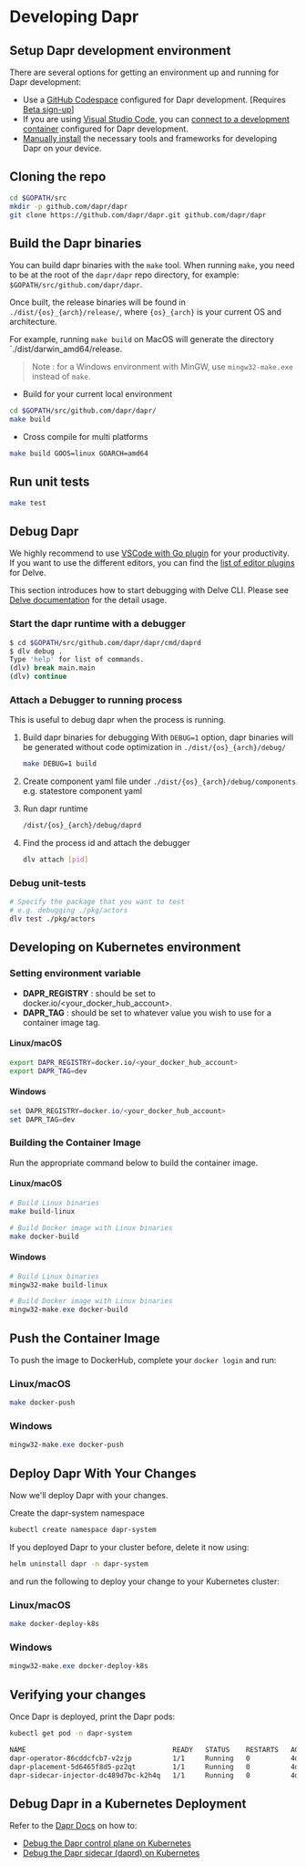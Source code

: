# Developing Dapr

## Setup Dapr development environment

There are several options for getting an environment up and running for Dapr development:

- Use a [GitHub Codespace](https://docs.dapr.io/contributing/codespaces/) configured for Dapr development. \[Requires [Beta sign-up](https://github.com/features/codespaces/signup)\]
- If you are using [Visual Studio Code](https://code.visualstudio.com/), you can [connect to a development container](./setup-dapr-development-using-vscode.md) configured for Dapr development.
- [Manually install](./setup-dapr-development-env.md) the necessary tools and frameworks for developing Dapr on your device.

## Cloning the repo

```bash
cd $GOPATH/src
mkdir -p github.com/dapr/dapr
git clone https://github.com/dapr/dapr.git github.com/dapr/dapr
```

## Build the Dapr binaries

You can build dapr binaries with the `make` tool.
When running `make`, you need to be at the root of the `dapr/dapr` repo directory, for example: `$GOPATH/src/github.com/dapr/dapr`.

Once built, the release binaries will be found in `./dist/{os}_{arch}/release/`, where `{os}_{arch}` is your current OS and architecture.

For example, running `make build` on MacOS will generate the directory `./dist/darwin_amd64/release.

> Note : for a Windows environment with MinGW, use `mingw32-make.exe` instead of `make`.

- Build for your current local environment

```bash
cd $GOPATH/src/github.com/dapr/dapr/
make build
```

- Cross compile for multi platforms

```bash
make build GOOS=linux GOARCH=amd64
```

## Run unit tests

```bash
make test
```

## Debug Dapr

We highly recommend to use [VSCode with Go plugin](https://marketplace.visualstudio.com/items?itemName=ms-vscode.Go) for your productivity. If you want to use the different editors, you can find the [list of editor plugins](https://github.com/go-delve/delve/blob/master/Documentation/EditorIntegration.md) for Delve.

This section introduces how to start debugging with Delve CLI. Please see [Delve documentation](https://github.com/go-delve/delve/tree/master/Documentation) for the detail usage.

### Start the dapr runtime with a debugger

```bash
$ cd $GOPATH/src/github.com/dapr/dapr/cmd/daprd
$ dlv debug .
Type 'help' for list of commands.
(dlv) break main.main
(dlv) continue
```

### Attach a Debugger to running process

This is useful to debug dapr when the process is running.

1. Build dapr binaries for debugging
   With `DEBUG=1` option, dapr binaries will be generated without code optimization in `./dist/{os}_{arch}/debug/`

   ```bash
   make DEBUG=1 build
   ```

2. Create component yaml file under `./dist/{os}_{arch}/debug/components` e.g. statestore component yaml

3. Run dapr runtime

   ```bash
   /dist/{os}_{arch}/debug/daprd
   ```

4. Find the process id and attach the debugger

   ```bash
   dlv attach [pid]
   ```

### Debug unit-tests

```bash
# Specify the package that you want to test
# e.g. debugging ./pkg/actors
dlv test ./pkg/actors
```

## Developing on Kubernetes environment

### Setting environment variable

- **DAPR_REGISTRY** : should be set to docker.io/<your_docker_hub_account>.
- **DAPR_TAG** : should be set to whatever value you wish to use for a container image tag.

#### Linux/macOS

```bash
export DAPR_REGISTRY=docker.io/<your_docker_hub_account>
export DAPR_TAG=dev
```

#### Windows

```powershell
set DAPR_REGISTRY=docker.io/<your_docker_hub_account>
set DAPR_TAG=dev
```

### Building the Container Image

Run the appropriate command below to build the container image.

#### Linux/macOS

```bash
# Build Linux binaries
make build-linux

# Build Docker image with Linux binaries
make docker-build
```

#### Windows

```powershell
# Build Linux binaries
mingw32-make build-linux

# Build Docker image with Linux binaries
mingw32-make.exe docker-build
```

## Push the Container Image

To push the image to DockerHub, complete your `docker login` and run:

### Linux/macOS

```bash
make docker-push
```

### Windows

```powershell
mingw32-make.exe docker-push
```

## Deploy Dapr With Your Changes

Now we'll deploy Dapr with your changes.

Create the dapr-system namespace

```bash
kubectl create namespace dapr-system
```

If you deployed Dapr to your cluster before, delete it now using:

```bash
helm uninstall dapr -n dapr-system
```

and run the following to deploy your change to your Kubernetes cluster:

### Linux/macOS

```bash
make docker-deploy-k8s
```

### Windows

```powershell
mingw32-make.exe docker-deploy-k8s
```

## Verifying your changes

Once Dapr is deployed, print the Dapr pods:

```bash
kubectl get pod -n dapr-system

NAME                                    READY   STATUS    RESTARTS   AGE
dapr-operator-86cddcfcb7-v2zjp          1/1     Running   0          4d3h
dapr-placement-5d6465f8d5-pz2qt         1/1     Running   0          4d3h
dapr-sidecar-injector-dc489d7bc-k2h4q   1/1     Running   0          4d3h
```

## Debug Dapr in a Kubernetes Deployment

Refer to the [Dapr Docs](https://docs.dapr.io/developing-applications/debugging/debug-k8s/) on how to:

- [Debug the Dapr control plane on Kubernetes](https://docs.dapr.io/developing-applications/debugging/debug-k8s/debug-dapr-services/)
- [Debug the Dapr sidecar (daprd) on Kubernetes](https://docs.dapr.io/developing-applications/debugging/debug-k8s/debug-daprd/)
